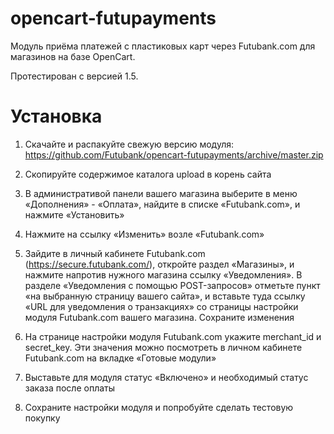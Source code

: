 opencart-futupayments
=====================

Модуль приёма платежей с пластиковых карт через Futubank.com для магазинов на базе OpenCart.

Протестирован с версией 1.5.

Установка
=========

1. Скачайте и распакуйте свежую версию модуля: https://github.com/Futubank/opencart-futupayments/archive/master.zip

2. Скопируйте содержимое каталога upload в корень сайта

3. В административой панели вашего магазина выберите в меню «Дополнения» - «Оплата», найдите в списке «Futubank.com», и нажмите «Установить»

4. Нажмите на ссылку «Изменить» возле «Futubank.com»

5. Зайдите в личный кабинете Futubank.com (https://secure.futubank.com/), откройте раздел «Магазины», и нажмите напротив нужного магазина ссылку «Уведомления». В разделе «Уведомления с помощью POST-запросов» отметьте пункт «на выбранную страницу вашего сайта», и вставьте туда ссылку «URL для уведомления о транзакциях» со страницы настройки модуля Futubank.com вашего магазина. Сохраните изменения

6. На странице настройки модуля Futubank.com укажите merchant_id и secret_key. Эти значения можно посмотреть в личном кабинете Futubank.com на вкладке «Готовые модули»

7. Выставьте для модуля статус «Включено» и необходимый статус заказа после оплаты

8. Сохраните настройки модуля и попробуйте сделать тестовую покупку
